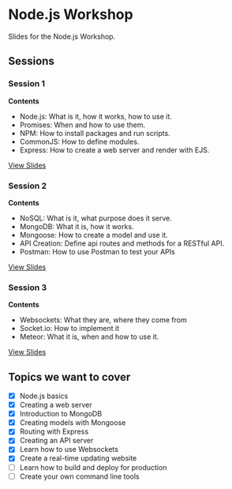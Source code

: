 # Node.js Workshop

Slides for the Node.js Workshop.

## Sessions

### Session 1

__Contents__

* Node.js: What is it, how it works, how to use it.
* Promises: When and how to use them.
* NPM: How to install packages and run scripts.
* CommonJS: How to define modules.
* Express: How to create a web server and render with EJS.

[View Slides](http://beldar.github.io/nodejs-workshop/session1)

### Session 2

__Contents__

* NoSQL: What is it, what purpose does it serve.
* MongoDB: What it is, how it works.
* Mongoose: How to create a model and use it.
* API Creation: Define api routes and methods for a RESTful API.
* Postman: How to use Postman to test your APIs

[View Slides](http://beldar.github.io/nodejs-workshop/session2)

### Session 3

__Contents__

* Websockets: What they are, where they come from
* Socket.io: How to implement it
* Meteor: What it is, when and how to use it.

[View Slides](http://beldar.github.io/nodejs-workshop/session3)

## Topics we want to cover

- [x] Node.js basics
- [x] Creating a web server
- [x] Introduction to MongoDB
- [x] Creating models with Mongoose
- [x] Routing with Express
- [x] Creating an API server
- [x] Learn how to use Websockets
- [x] Create a real-time updating website
- [ ] Learn how to build and deploy for production
- [ ] Create your own command line tools
